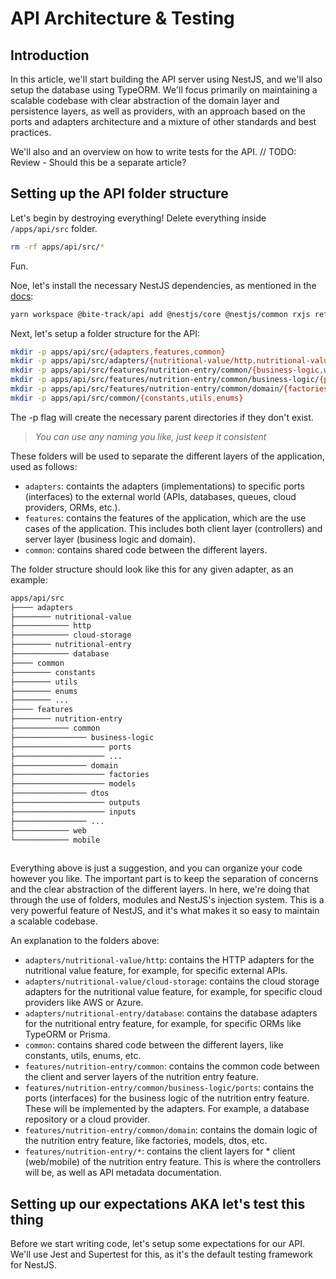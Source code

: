 # API Architecture & Testing

## Introduction

In this article, we'll start building the API server using NestJS, and we'll also setup the database using TypeORM. We'll focus primarily on maintaining a scalable codebase with clear abstraction of the domain layer and persistence layers, as well as providers, with an approach based on the ports and adapters architecture and a mixture of other standards and best practices.

We'll also and an overview on how to write tests for the API.   // TODO: Review - Should this be a separate article?

## Setting up the API folder structure

Let's begin by destroying everything! Delete everything inside `/apps/api/src` folder.

```bash
rm -rf apps/api/src/*
```

Fun.

Noe, let's install the necessary NestJS dependencies, as mentioned in the [docs](https://docs.nestjs.com/):

```bash
yarn workspace @bite-track/api add @nestjs/core @nestjs/common rxjs reflect-metadata
```

Next, let's setup a folder structure for the API:

```bash
mkdir -p apps/api/src/{adapters,features,common}
mkdir -p apps/api/src/adapters/{nutritional-value/http,nutritional-value/cloud-storage,nutritional-entry/database}
mkdir -p apps/api/src/features/nutrition-entry/common/{business-logic,web,mobile}
mkdir -p apps/api/src/features/nutrition-entry/common/business-logic/{ports,domain}
mkdir -p apps/api/src/features/nutrition-entry/common/domain/{factories,models,dtos}
mkdir -p apps/api/src/common/{constants,utils,enums}
```

The -p flag will create the necessary parent directories if they don't exist.

> *You can use any naming you like, just keep it consistent*

These folders will be used to separate the different layers of the application,  used as follows:

- `adapters`: containts the adapters (implementations) to specific ports (interfaces) to the external world (APIs, databases, queues, cloud providers, ORMs, etc.).
- `features`: contains the features of the application, which are the use cases of the application. This includes both client layer (controllers) and server layer (business logic and domain).
- `common`: contains shared code between the different layers.

The folder structure should look like this for any given adapter, as an example:

```bash
apps/api/src
├──── adapters
├──────── nutritional-value
├──────────── http
├──────────── cloud-storage
├──────── nutritional-entry
├──────────── database
├──── common
├──────── constants
├──────── utils
├──────── enums
├──────── ...
├──── features
├──────── nutrition-entry
├──────────── common
├──────────────── business-logic
├──────────────────── ports
├──────────────────── ...
├──────────────── domain
├──────────────────── factories
├──────────────────── models
├──────────────── dtos
├──────────────────── outputs
├──────────────────── inputs
├──────────────── ...
├──────────── web
└──────────── mobile
    
```

Everything above is just a suggestion, and you can organize your code however you like. The important part is to keep the separation of concerns and the clear abstraction of the different layers. In here, we're doing that through the use of folders, modules and NestJS's injection system. This is a very powerful feature of NestJS, and it's what makes it so easy to maintain a scalable codebase.

An explanation to the folders above:

- `adapters/nutritional-value/http`: contains the HTTP adapters for the nutritional value feature, for example, for specific external APIs.
- `adapters/nutritional-value/cloud-storage`: contains the cloud storage adapters for the nutritional value feature, for example, for specific cloud providers like AWS or Azure.
- `adapters/nutritional-entry/database`: contains the database adapters for the nutritional entry feature, for example, for specific ORMs like TypeORM or Prisma.
- `common`: contains shared code between the different layers, like constants, utils, enums, etc.
- `features/nutrition-entry/common`: contains the common code between the client and server layers of the nutrition entry feature.
- `features/nutrition-entry/common/business-logic/ports`: contains the ports (interfaces) for the business logic of the nutrition entry feature. These will be implemented by the adapters. For example, a database repository or a cloud provider.
- `features/nutrition-entry/common/domain`: contains the domain logic of the nutrition entry feature, like factories, models, dtos, etc.
- `features/nutrition-entry/*`: contains the client layers for * client (web/mobile) of the nutrition entry feature. This is where the controllers will be, as well as API metadata documentation.

## Setting up our expectations AKA let's test this thing

Before we start writing code, let's setup some expectations for our API. We'll use Jest and Supertest for this, as it's the default testing framework for NestJS.
